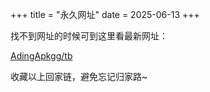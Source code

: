 +++
title = "永久网址"
date = 2025-06-13
+++

找不到网址的时候可到这里看最新网址：

[AdingApkgg/tb](https://github.com/AdingApkgg/tb/blob/main/public/README.md)

收藏以上回家链，避免忘记归家路~
